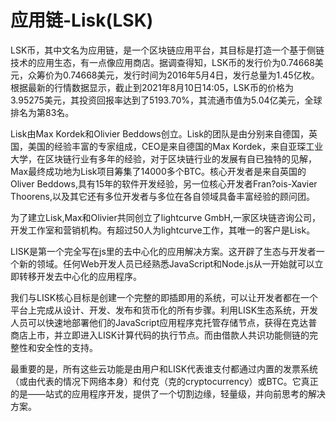 # 

# 应用链-Lisk(LSK)

LSK币，其中文名为应用链，是一个区块链应用平台，其目标是打造一个基于侧链技术的应用生态，有一点像应用商店。据调查得知，LSK币的发行价为0.74668美元，众筹价为0.74668美元，发行时间为2016年5月4日，发行总量为1.45亿枚。根据最新的行情数据显示，截止到2021年8月10日14:05，LSK币的价格为3.95275美元，其投资回报率达到了5193.70%，其流通市值为5.04亿美元，全球排名为第83名。

Lisk由Max Kordek和Olivier Beddows创立。Lisk的团队是由分别来自德国，英国，美国的经验丰富的专家组成，CEO是来自德国的Max Kordek，来自亚琛工业大学，在区块链行业有多年的经验，对于区块链行业的发展有自已独特的见解，Max最终成功地为Lisk项目筹集了14000多个BTC。核心开发者是来自英国的Oliver Beddows,具有15年的软件开发经验，另一位核心开发者Fran?ois-Xavier Thoorens,以及其它还有多位开发者与多位在各自领域具备丰富经验的顾问团。

为了建立Lisk,Max和Olivier共同创立了lightcurve GmbH,一家区块链咨询公司，开发工作室和营销机构。有超过50人为lightcurve工作，其唯一的客户是Lisk。

LISK是第一个完全写在js里的去中心化的应用解决方案。这开辟了生态与开发者一个新的领域。任何Web开发人员已经熟悉JavaScript和Node.js从一开始就可以立即转移开发去中心化的应用程序。

我们与LISK核心目标是创建一个完整的即插即用的系统，可以让开发者都在一个平台上完成从设计、开发、发布和货币化的所有步骤。利用LISK生态系统，开发人员可以快速地部署他们的JavaScript应用程序克托管存储节点，获得在克达普商店上市，并立即进入LISK计算代码的执行节点。而由借款人共识功能侧链的完整性和安全性的支持。

最重要的是，所有这些云功能是由用户和LISK代表谁支付都通过内置的发票系统（或由代表的情况下网络本身）和付克（克的cryptocurrency）或BTC。它真正的是——站式的应用程序开发，提供了一个切割边缘，轻量级，并向前思考的解决方案。



